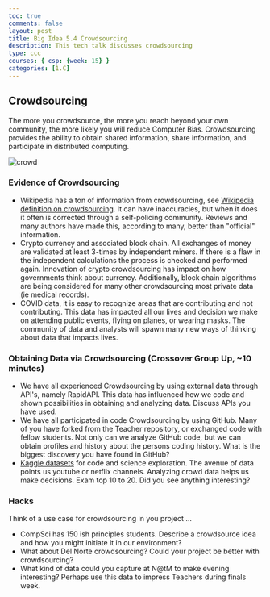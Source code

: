 ```yaml
---
toc: true
comments: false
layout: post
title: Big Idea 5.4 Crowdsourcing
description: This tech talk discusses crowdsourcing
type: ccc
courses: { csp: {week: 15} }
categories: [1.C]
---
```


## Crowdsourcing

The more you crowdsource, the more you reach beyond your own community, the more likely you will reduce Computer Bias.  Crowdsourcing provides the ability to obtain shared information, share information, and participate in distributed computing.

![crowd]({{site.baseurl}}/images/unit5/crowdsourcing.jpeg)

### Evidence of Crowdsourcing

* Wikipedia has a ton of information from crowdsourcing, see [Wikipedia definition on crowdsourcing](https://en.wikipedia.org/wiki/Crowdsourcing).  It can have inaccuracies, but when it does it often is corrected through a self-policing community.  Reviews and many authors have made this, according to many, better than "official" information.
* Crypto currency and associated block chain.  All exchanges of money are validated at least 3-times by independent miners.  If there is a flaw in the independent calculations the process is checked and performed again.  Innovation of crypto crowdsourcing has impact on how governments think about currency.   Additionally, block chain algorithms are being considered for many other crowdsourcing most private data (ie medical records).
* COVID data, it is easy to recognize areas that are contributing and not contributing.   This data has impacted all our lives and decision we make on attending public events, flying on planes, or wearing masks.  The community of data and analysts will spawn many new ways of thinking about data that impacts lives.  

### Obtaining Data via Crowdsourcing (Crossover Group Up, ~10 minutes)

* We have all experienced Crowdsourcing by using external data through API's, namely RapidAPI.  This data has influenced how we code and shown possibilities in obtaining and analyzing data. Discuss APIs you have used.
* We have all participated in code Crowdsourcing by using GitHub.  Many of you have forked from the Teacher repository, or exchanged code with fellow students.  Not only can we analyze GitHub code, but we can obtain profiles and history about the persons coding history.  What is the biggest discovery you have found in GitHub?
* [Kaggle datasets](https://www.kaggle.com/datasets) for code and science exploration.  The avenue of data points us youtube or netflix channels.  Analyzing crowd data helps us make decisions.  Exam top 10 to 20.  Did you see anything interesting?

### Hacks

Think of a use case for crowdsourcing in you project ...

* CompSci has 150 ish principles students.  Describe a crowdsource idea and how you might initiate it in our environment?  
* What about Del Norte crowdsourcing?  Could your project be better with crowdsourcing?
* What kind of data could you capture at N@tM to make evening interesting?  Perhaps use this data to impress Teachers during finals week.
